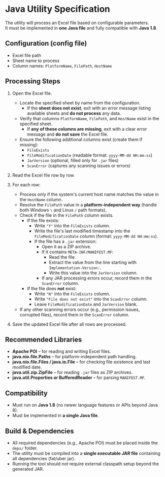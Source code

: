 # Java Utility Specification

The utility will process an Excel file based on configurable parameters.  
It must be implemented in **one Java file** and fully compatible with **Java 1.8**.  

## Configuration (config file)
- Excel file path  
- Sheet name to process
- Column names: `PlatformName`, `FilePath`, `HostName`  

## Processing Steps
1. Open the Excel file.  
   - Locate the specified sheet by name from the configuration.
     - If the **sheet does not exist**, exit with an error message listing available sheets and **do not process** any data.
   - Verify that columns `PlatformName`, `FilePath`, and `HostName` exist in the specified sheet.  
     - If **any of these columns are missing**, exit with a clear error message and **do not save** the Excel file.  
   - Ensure the following additional columns exist (create them if missing):  
     - `FileExists`  
     - `FileModificationDate` (readable format: `yyyy-MM-dd HH:mm:ss`)
     - `JarVersion` (optional, filled only for `.jar` files)
     - `ScanError` (captures any scanning issues or errors)  

2. Read the Excel file row by row.  

3. For each row:  
   - Process only if the system's current host name matches the value in the `HostName` column.  
   - Resolve the `FilePath` value in a **platform-independent way** (handle both Windows `\` and Linux `/` path formats).  
   - Check if the file in the `FilePath` column exists.  
     - If the file exists:  
       - Write `"Y"` into the `FileExists` column.  
       - Write the file's last modified timestamp into the `FileModificationDate` column (format: `yyyy-MM-dd HH:mm:ss`).
       - If the file has a `.jar` extension:  
         - Open it as a ZIP archive.  
         - If it contains `META-INF/MANIFEST.MF`:  
           - Read the file.  
           - Extract the value from the line starting with `Implementation-Version:`.  
           - Write this value into the `JarVersion` column.
         - If any JAR processing errors occur, record them in the `ScanError` column.
     - If the file does **not** exist:  
       - Write `"N"` into the `FileExists` column.  
       - Write `"File does not exist"` into the `ScanError` column.
       - Leave `FileModificationDate` and `JarVersion` blank.
   - If any other scanning errors occur (e.g., permission issues, corrupted files), record them in the `ScanError` column.  

4. Save the updated Excel file after all rows are processed.  

## Recommended Libraries
- **Apache POI** – for reading and writing Excel files.  
- **java.nio.file.Paths** – for platform-independent path handling.  
- **java.nio.file.Files / java.io.File** – for checking file existence and last modified date.  
- **java.util.zip.ZipFile** – for reading `.jar` files as ZIP archives.  
- **java.util.Properties or BufferedReader** – for parsing `MANIFEST.MF`.  

## Compatibility
- Must run on **Java 1.8** (no newer language features or APIs beyond Java 8).  
- Must be implemented in **a single Java file**.  

## Build & Dependencies
- All required dependencies (e.g., Apache POI) must be placed inside the `deps/` folder.  
- The utility must be compiled into a **single executable JAR file** containing all dependencies (fat/uber jar).  
- Running the tool should not require external classpath setup beyond the generated JAR.  